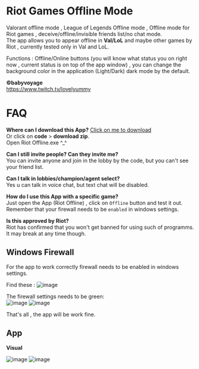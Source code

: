 # Riot Games Offline Mode
Valorant offline mode , League of Legends Offline mode , Offline mode for Riot games , deceive/offline/invisible friends list/no chat mode.      
The app allows you to appear offline in **Val/LoL** and maybe other games by Riot , currently tested only in Val and LoL.

Functions : Offline/Online buttons (you will know what status you on right now , current status is on top of the app window) , you can change the background color in the application (Light/Dark) dark mode by the default.

**©babyvoyage**                                         
https://www.twitch.tv/lovelyummy
# FAQ

**Where can I download this App?**
[Click on me to download](https://github.com/feelingsu/riot-offline-mode/archive/refs/heads/main.zip)                         
Or click on **code** > **download zip**.                                                 
Open Riot Offline.exe ^_^


**Can I still invite people? Can they invite me?**                                                        
You can invite anyone and join in the lobby by the code, but you can't see your friend list.

**Can I talk in lobbies/champion/agent select?**                                                       
Yes u can talk in voice chat, but text chat will be disabled.

**How do I use this App with a specific game?**                                                           
Just open the App (Riot Offline) , click on `Offline` button and test it out. Remember that your firewall needs to be `enabled` in windows settings. 

**Is this approved by Riot?**                                                            
Riot has confirmed that you won't get banned for using such of programms. It may break at any time though.


## Windows Firewall
For the app to work correctly firewall needs to be enabled in windows settings.   

Find these : ![image](https://github.com/user-attachments/assets/8e2d42ee-462e-4571-9faa-21675987ac0e)                      

The firewall settings needs to be green:                                                  
![image](https://github.com/user-attachments/assets/ad099059-f643-4d53-9165-ea95d856c74d) ![image](https://github.com/user-attachments/assets/953f433d-6e16-47a4-8519-2fef69da755a)
                                     

That's all , the app will be work fine.
## App
**Visual**


![image](https://github.com/user-attachments/assets/c62eca3a-46c5-4eab-b611-052538c434af) ![image](https://github.com/user-attachments/assets/d94d1974-5021-466c-829e-ca978b142ff8)







